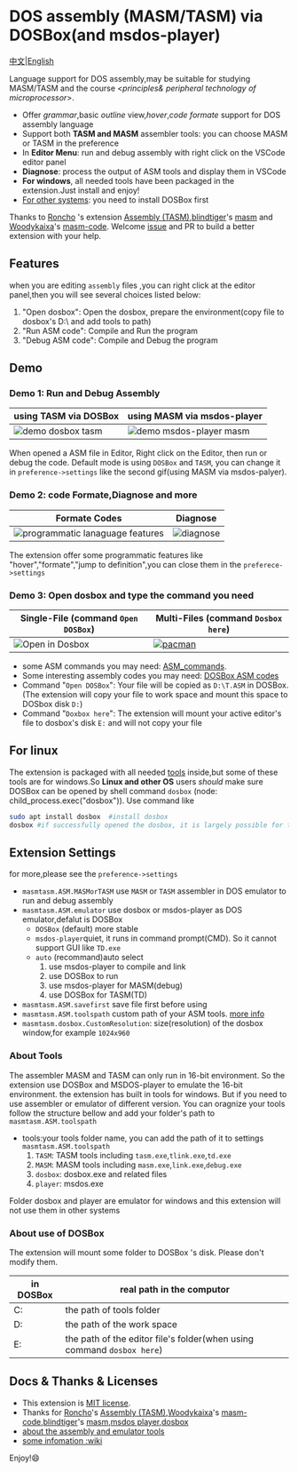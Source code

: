 # DOS assembly (MASM/TASM) via DOSBox(and msdos-player)

[中文](https://github.com/xsro/masm-tasm/blob/master/doc/README_zh.md)|[English](https://github.com/xsro/masm-tasm/blob/master/README.md)

Language support for DOS assembly,may be suitable for studying MASM/TASM and the course <*principles& peripheral technology of microprocessor*>.

- Offer *grammar*,basic *outline* view,*hover*,*code formate* support for DOS assembly language
- Support both **TASM and MASM** assembler tools: you can choose MASM or TASM in the preference
- In **Editor Menu**: run and debug assembly with right click on the VSCode editor panel
- **Diagnose**: process the output of ASM tools and display them in VSCode
- **For windows**, all needed tools have been packaged in the extension.Just install and enjoy!
- [For other systems](#for-linux): you need to install DOSBox first

Thanks to [Roncho](https://marketplace.visualstudio.com/publishers/Roncho) 's extension [Assembly (TASM)](https://marketplace.visualstudio.com/items?itemName=Roncho.assembly-8086),[blindtiger](https://github.com/9176324)'s [masm](https://github.com/9176324/bltg-team.masm) and [Woodykaixa](https://github.com/Woodykaixa)'s [masm-code](https://github.com/Woodykaixa/masm-code). Welcome [issue](https://github.com/xsro/masm-tasm/issues) and PR to build a better extension with your help.

## Features

when you are editing `assembly` files ,you can right click at the editor panel,then you will see several choices listed below:

1. "Open dosbox": Open the dosbox, prepare the environment(copy file to dosbox's D:\ and add tools to path)
2. "Run ASM code": Compile and Run the program
3. "Debug ASM code": Compile and Debug the program

## Demo

### Demo 1: Run and Debug Assembly

| using TASM via DOSBox                                                                       | using MASM via msdos-player                                                                      |
| ------------------------------------------------------------------------------------------- | ------------------------------------------------------------------------------------------------ |
| ![demo dosbox tasm](https://github.com/xsro/masm-tasm/raw/master/pics/demo_dosbox_tasm.gif) | ![demo msdos-player masm](https://github.com/xsro/masm-tasm/raw/master/pics/demo_msdos_masm.gif) |

When opened a ASM file in Editor, Right click on the Editor, then run or debug the code. Default mode is using `DOSBox` and `TASM`, you can change it in `preference->settings` like the second gif(using MASM via msdos-palyer).

### Demo 2: code Formate,Diagnose and more

| Formate Codes                                                                                            | Diagnose                                                                              |
| -------------------------------------------------------------------------------------------------------- | ------------------------------------------------------------------------------------- |
| ![programmatic lanaguage features](https://github.com/xsro/masm-tasm/raw/master/pics/demo_PLFeature.gif) | ![diagnose](https://github.com/xsro/masm-tasm/raw/master/pics/demo_diagnose_tasm.gif) |

The extension offer some programmatic features like "hover","formate","jump to definition",you can close them in the `preferece->settings`

### Demo 3: Open dosbox and type the command you need

| Single-File (command `Open DOSBox`)                                                 | Multi-Files (command `Dosbox here`)                                                                                           |
| ----------------------------------------------------------------------------------- | ----------------------------------------------------------------------------------------------------------------------------- |
| ![Open in Dosbox](https://github.com/xsro/masm-tasm/raw/master/pics/opendosbox.gif) | [![pacman](https://github.com/xsro/masm-tasm/raw/master/pics/demo_pacman.gif)](https://github.com/dpisdaniel/assembly-pacman) |

- some ASM commands you may need: [ASM_commands](https://github.com/xsro/masm-tasm/blob/master/doc/ASM_commands.md).
- Some interesting assembly codes you may need: [DOSBox ASM codes](https://github.com/xsro/masm-tasm/wiki/dosbox)
- Command "`Open DOSBox`": Your file will be copied as `D:\T.ASM` in DOSBox. (The extension will copy your file to work space and mount this space to DOSbox disk `D:`)
- Command "`Doxbox here`": The extension will mount your active editor's file to dosbox's disk `E:` and will not copy your file

## For linux

The extension is packaged with all needed [tools](#about-tools) inside,but some of these tools are for windows.So **Linux and other OS** users *should* make sure DOSBox can be opened by shell command `dosbox` (node: child_process.exec("dosbox")). Use command like

```sh
sudo apt install dosbox  #install dosbox
dosbox #if successfully opened the dosbox, it is largely possible for the extension to use dosbox
```

## Extension Settings

for more,please see the `preference->settings`

- `masmtasm.ASM.MASMorTASM` use `MASM` or `TASM` assembler in DOS emulator to run and debug assembly
- `masmtasm.ASM.emulator` use dosbox or msdos-player as DOS emulator,defalut is DOSBox
  - `DOSBox` (default) more stable
  - `msdos-player`quiet, it runs in command prompt(CMD).  So it cannot support GUI like `TD.exe`
  - `auto` (recommand)auto select
    1. use msdos-player to compile and link
    2. use DOSBox to run
    3. use msdos-player for MASM(debug)
    4. use DOSBox for TASM(TD)
- `masmtasm.ASM.savefirst`  save file first before using
- `masmtasm.ASM.toolspath` custom path of your ASM tools. [more info](#about-tools)
- `masmtasm.dosbox.CustomResolution`: size(resolution) of the dosbox window,for example `1024x960`

### About Tools

The assembler MASM and TASM can only run in 16-bit environment. So the extension use DOSBox and MSDOS-player to emulate the 16-bit environment.
the extension has built in tools for windows. But if you need to use assembler or emulator of different version. You can oragnize your tools follow the structure bellow and add your folder's path to  `masmtasm.ASM.toolspath`

- tools:your tools folder name, you can add the path of it to settings `masmtasm.ASM.toolspath`
  1. `TASM`: TASM tools including `tasm.exe`,`tlink.exe`,`td.exe`
  2. `MASM`: MASM tools including `masm.exe`,`link.exe`,`debug.exe`
  3. `dosbox`: dosbox.exe and related files
  4. `player`: msdos.exe

Folder dosbox and player are emulator for windows and this extension will not use them in other systems

### About use of DOSBox

The extension will mount some folder to DOSBox 's disk. Please don't modify them.

| in DOSBox | real path in the computor                                              |
| --------- | ---------------------------------------------------------------------- |
| C:        | the path of tools folder                                               |
| D:        | the path of the work space                                             |
| E:        | the path of the editor file's folder(when using command `dosbox here`) |

## Docs & Thanks & Licenses

- This extension is [MIT license](https://github.com/xsro/masm-tasm/blob/master/LICENSE).
- Thanks for [Roncho](https://marketplace.visualstudio.com/publishers/Roncho)'s [Assembly (TASM)](https://marketplace.visualstudio.com/items?itemName=Roncho.assembly-8086),[Woodykaixa](https://github.com/Woodykaixa)'s [masm-code](https://github.com/Woodykaixa/masm-code),[blindtiger](https://github.com/9176324)'s [masm](https://github.com/9176324/bltg-team.masm),[msdos player](http://takeda-toshiya.my.coocan.jp/msdos),[dosbox](https://www.dosbox.com)
- [about the assembly and emulator tools](https://github.com/xsro/masm-tasm/blob/master/doc/Toolspath.md)
- [some infomation :wiki](https://github.com/xsro/masm-tasm/wiki)

Enjoy!:smile:
